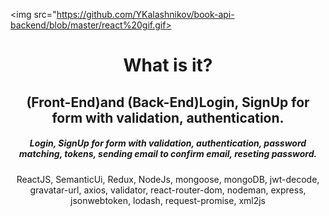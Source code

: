 <img src="https://github.com/YKalashnikov/book-api-backend/blob/master/react%20gif.gif>
<h1 align="center">What is it?</h1>
<h2 align="center"> (Front-End)and (Back-End)Login, SignUp for form with validation, authentication.</h2>
<h5 align="center">Login, SignUp for form with validation, authentication, password matching, tokens, sending email to confirm email, reseting password. </h5>
<p align="center">ReactJS, SemanticUi, Redux, NodeJs, mongoose, mongoDB, jwt-decode, gravatar-url, axios, validator, react-router-dom, nodeman, express, jsonwebtoken, lodash, request-promise, xml2js</p> 
